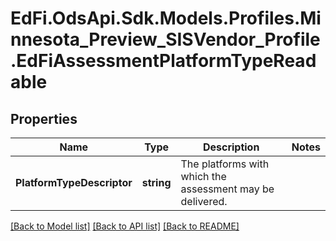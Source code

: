 # EdFi.OdsApi.Sdk.Models.Profiles.Minnesota_Preview_SISVendor_Profile.EdFiAssessmentPlatformTypeReadable

## Properties

Name | Type | Description | Notes
------------ | ------------- | ------------- | -------------
**PlatformTypeDescriptor** | **string** | The platforms with which the assessment may be delivered. | 

[[Back to Model list]](../README.md#documentation-for-models) [[Back to API list]](../README.md#documentation-for-api-endpoints) [[Back to README]](../README.md)

